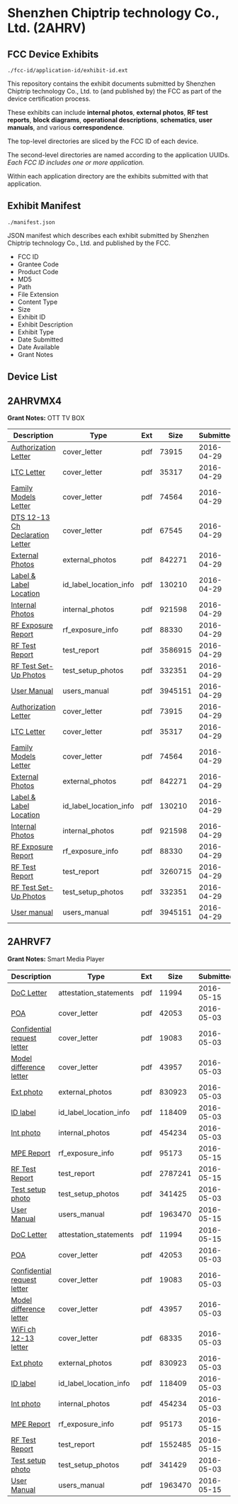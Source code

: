 # Shenzhen Chiptrip technology Co., Ltd. (2AHRV)
## FCC Device Exhibits

```
./fcc-id/application-id/exhibit-id.ext
```

This repository contains the exhibit documents submitted by Shenzhen Chiptrip technology Co., Ltd. to (and published by) the FCC as part of the device certification process.

These exhibits can include **internal photos**, **external photos**, **RF test reports**, **block diagrams**, **operational descriptions**, **schematics**, **user manuals**, and various **correspondence**.

The top-level directories are sliced by the FCC ID of each device.

The second-level directories are named according to the application UUIDs. *Each FCC ID includes one or more application.*

Within each application directory are the exhibits submitted with that application. 

## Exhibit Manifest

```
./manifest.json
```

JSON manifest which describes each exhibit submitted by Shenzhen Chiptrip technology Co., Ltd. and published by the FCC.

- FCC ID
- Grantee Code
- Product Code
- MD5
- Path
- File Extension
- Content Type
- Size
- Exhibit ID
- Exhibit Description
- Exhibit Type
- Date Submitted
- Date Available
- Grant Notes

## Device List
## 2AHRVMX4
**Grant Notes:** OTT TV BOX

| Description | Type | Ext | Size | Submitted | Available |
| ----------- | ---- | --- | ---- | --------- | --------- |
| [Authorization Letter](2AHRVMX4/4487fc8fea5d62aba9e8481d612d5dd5/2975302.pdf) | cover_letter | pdf | 73915 | 2016-04-29 | 2016-04-29 |
| [LTC Letter](2AHRVMX4/4487fc8fea5d62aba9e8481d612d5dd5/2975303.pdf) | cover_letter | pdf | 35317 | 2016-04-29 | 2016-04-29 |
| [Family Models Letter](2AHRVMX4/4487fc8fea5d62aba9e8481d612d5dd5/2975304.pdf) | cover_letter | pdf | 74564 | 2016-04-29 | 2016-04-29 |
| [DTS 12-13 Ch Declaration Letter](2AHRVMX4/4487fc8fea5d62aba9e8481d612d5dd5/2975305.pdf) | cover_letter | pdf | 67545 | 2016-04-29 | 2016-04-29 |
| [External Photos](2AHRVMX4/4487fc8fea5d62aba9e8481d612d5dd5/2975306.pdf) | external_photos | pdf | 842271 | 2016-04-29 | 2016-04-29 |
| [Label & Label Location](2AHRVMX4/4487fc8fea5d62aba9e8481d612d5dd5/2975307.pdf) | id_label_location_info | pdf | 130210 | 2016-04-29 | 2016-04-29 |
| [Internal Photos](2AHRVMX4/4487fc8fea5d62aba9e8481d612d5dd5/2975308.pdf) | internal_photos | pdf | 921598 | 2016-04-29 | 2016-04-29 |
| [RF Exposure Report](2AHRVMX4/4487fc8fea5d62aba9e8481d612d5dd5/2975311.pdf) | rf_exposure_info | pdf | 88330 | 2016-04-29 | 2016-04-29 |
| [RF Test Report](2AHRVMX4/4487fc8fea5d62aba9e8481d612d5dd5/2975324.pdf) | test_report | pdf | 3586915 | 2016-04-29 | 2016-04-29 |
| [RF Test Set-Up Photos](2AHRVMX4/4487fc8fea5d62aba9e8481d612d5dd5/2975325.pdf) | test_setup_photos | pdf | 332351 | 2016-04-29 | 2016-04-29 |
| [User Manual](2AHRVMX4/4487fc8fea5d62aba9e8481d612d5dd5/2975312.pdf) | users_manual | pdf | 3945151 | 2016-04-29 | 2016-04-29 |
| [Authorization Letter](2AHRVMX4/a0de7188504a06d3a53fdcb9cfc54335/2975302.pdf) | cover_letter | pdf | 73915 | 2016-04-29 | 2016-04-29 |
| [LTC Letter](2AHRVMX4/a0de7188504a06d3a53fdcb9cfc54335/2975303.pdf) | cover_letter | pdf | 35317 | 2016-04-29 | 2016-04-29 |
| [Family Models Letter](2AHRVMX4/a0de7188504a06d3a53fdcb9cfc54335/2975304.pdf) | cover_letter | pdf | 74564 | 2016-04-29 | 2016-04-29 |
| [External Photos](2AHRVMX4/a0de7188504a06d3a53fdcb9cfc54335/2975306.pdf) | external_photos | pdf | 842271 | 2016-04-29 | 2016-04-29 |
| [Label & Label Location](2AHRVMX4/a0de7188504a06d3a53fdcb9cfc54335/2975307.pdf) | id_label_location_info | pdf | 130210 | 2016-04-29 | 2016-04-29 |
| [Internal Photos](2AHRVMX4/a0de7188504a06d3a53fdcb9cfc54335/2975308.pdf) | internal_photos | pdf | 921598 | 2016-04-29 | 2016-04-29 |
| [RF Exposure Report](2AHRVMX4/a0de7188504a06d3a53fdcb9cfc54335/2975311.pdf) | rf_exposure_info | pdf | 88330 | 2016-04-29 | 2016-04-29 |
| [RF Test Report](2AHRVMX4/a0de7188504a06d3a53fdcb9cfc54335/2975548.pdf) | test_report | pdf | 3260715 | 2016-04-29 | 2016-04-29 |
| [RF Test Set-Up Photos](2AHRVMX4/a0de7188504a06d3a53fdcb9cfc54335/2975325.pdf) | test_setup_photos | pdf | 332351 | 2016-04-29 | 2016-04-29 |
| [User manual](2AHRVMX4/a0de7188504a06d3a53fdcb9cfc54335/2975312.pdf) | users_manual | pdf | 3945151 | 2016-04-29 | 2016-04-29 |
## 2AHRVF7
**Grant Notes:** Smart Media Player

| Description | Type | Ext | Size | Submitted | Available |
| ----------- | ---- | --- | ---- | --------- | --------- |
| [DoC Letter](2AHRVF7/79e361a441e673bffa5e4df9c60be06c/2991622.pdf) | attestation_statements | pdf | 11994 | 2016-05-15 | 2016-05-03 |
| [POA](2AHRVF7/79e361a441e673bffa5e4df9c60be06c/2977504.pdf) | cover_letter | pdf | 42053 | 2016-05-03 | 2016-05-03 |
| [Confidential request letter](2AHRVF7/79e361a441e673bffa5e4df9c60be06c/2977505.pdf) | cover_letter | pdf | 19083 | 2016-05-03 | 2016-05-03 |
| [Model difference letter](2AHRVF7/79e361a441e673bffa5e4df9c60be06c/2977506.pdf) | cover_letter | pdf | 43957 | 2016-05-03 | 2016-05-03 |
| [Ext photo](2AHRVF7/79e361a441e673bffa5e4df9c60be06c/2977511.pdf) | external_photos | pdf | 830923 | 2016-05-03 | 2016-05-03 |
| [ID label](2AHRVF7/79e361a441e673bffa5e4df9c60be06c/2977513.pdf) | id_label_location_info | pdf | 118409 | 2016-05-03 | 2016-05-03 |
| [Int photo](2AHRVF7/79e361a441e673bffa5e4df9c60be06c/2977512.pdf) | internal_photos | pdf | 454234 | 2016-05-03 | 2016-05-03 |
| [MPE Report](2AHRVF7/79e361a441e673bffa5e4df9c60be06c/2991624.pdf) | rf_exposure_info | pdf | 95173 | 2016-05-15 | 2016-05-03 |
| [RF Test Report](2AHRVF7/79e361a441e673bffa5e4df9c60be06c/2991632.pdf) | test_report | pdf | 2787241 | 2016-05-15 | 2016-05-03 |
| [Test setup photo](2AHRVF7/79e361a441e673bffa5e4df9c60be06c/2977521.pdf) | test_setup_photos | pdf | 341425 | 2016-05-03 | 2016-05-03 |
| [User Manual](2AHRVF7/79e361a441e673bffa5e4df9c60be06c/2991626.pdf) | users_manual | pdf | 1963470 | 2016-05-15 | 2016-05-03 |
| [DoC Letter](2AHRVF7/e99045b477414ccfe4b80793b2cce251/2991622.pdf) | attestation_statements | pdf | 11994 | 2016-05-15 | 2016-05-03 |
| [POA](2AHRVF7/e99045b477414ccfe4b80793b2cce251/2977504.pdf) | cover_letter | pdf | 42053 | 2016-05-03 | 2016-05-03 |
| [Confidential request letter](2AHRVF7/e99045b477414ccfe4b80793b2cce251/2977505.pdf) | cover_letter | pdf | 19083 | 2016-05-03 | 2016-05-03 |
| [Model difference letter](2AHRVF7/e99045b477414ccfe4b80793b2cce251/2977506.pdf) | cover_letter | pdf | 43957 | 2016-05-03 | 2016-05-03 |
| [WiFi ch 12-13 letter](2AHRVF7/e99045b477414ccfe4b80793b2cce251/2977507.pdf) | cover_letter | pdf | 68335 | 2016-05-03 | 2016-05-03 |
| [Ext photo](2AHRVF7/e99045b477414ccfe4b80793b2cce251/2977511.pdf) | external_photos | pdf | 830923 | 2016-05-03 | 2016-05-03 |
| [ID label](2AHRVF7/e99045b477414ccfe4b80793b2cce251/2977513.pdf) | id_label_location_info | pdf | 118409 | 2016-05-03 | 2016-05-03 |
| [Int photo](2AHRVF7/e99045b477414ccfe4b80793b2cce251/2977512.pdf) | internal_photos | pdf | 454234 | 2016-05-03 | 2016-05-03 |
| [MPE Report](2AHRVF7/e99045b477414ccfe4b80793b2cce251/2991624.pdf) | rf_exposure_info | pdf | 95173 | 2016-05-15 | 2016-05-03 |
| [RF Test Report](2AHRVF7/e99045b477414ccfe4b80793b2cce251/2991625.pdf) | test_report | pdf | 1552485 | 2016-05-15 | 2016-05-03 |
| [Test setup photo](2AHRVF7/e99045b477414ccfe4b80793b2cce251/2977510.pdf) | test_setup_photos | pdf | 341429 | 2016-05-03 | 2016-05-03 |
| [User Manual](2AHRVF7/e99045b477414ccfe4b80793b2cce251/2991626.pdf) | users_manual | pdf | 1963470 | 2016-05-15 | 2016-05-03 |
